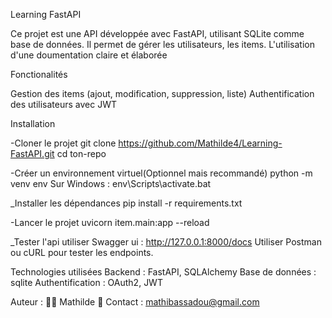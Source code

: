 Learning FastAPI

Ce projet est une API développée avec FastAPI, utilisant SQLite comme base de données. Il permet de gérer les utilisateurs, les items. L'utilisation d'une  doumentation claire et élaborée

Fonctionalités

Gestion des items (ajout, modification, suppression, liste)
Authentification des utilisateurs avec JWT

Installation

-Cloner le projet 
git clone https://github.com/Mathilde4/Learning-FastAPI.git
cd ton-repo

-Créer un environnement virtuel(Optionnel mais recommandé)
python -m venv env
Sur Windows : env\Scripts\activate.bat

_Installer les dépendances
pip install -r requirements.txt

-Lancer le projet
uvicorn item.main:app --reload

_Tester l'api
utiliser Swagger ui : http://127.0.0.1:8000/docs
Utiliser Postman ou cURL pour tester les endpoints.

Technologies utilisées
Backend : FastAPI, SQLAlchemy
Base de données : sqlite
Authentification : OAuth2, JWT


Auteur : 
👨‍💻 Mathilde
📧 Contact : mathibassadou@gmail.com




